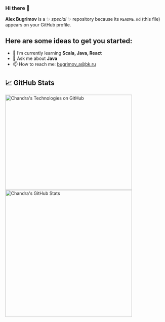 ### Hi there 👋

**Alex Bugrimov** is a ✨ _special_ ✨ repository because its `README.md` (this file) appears on your GitHub profile.

## Here are some ideas to get you started:

- 🌱 I’m currently learning __Scala, Java, React__
- 💬 Ask me about __Java__
- 📫 How to reach me: <a href= "mailto:bugrimov_a@bk.ru">bugrimov_a@bk.ru</a>
  
<p/>

## &#x1f4c8; GitHub Stats

<a href="https://github.com/AlexBugrimov">
  <img align="center" src="https://github-readme-stats.vercel.app/api?username=AlexBugrimov&show_icons=true&include_all_commits=true&title_color=2aa889&text_color=99d1ce&icon_color=2bbc8a&bg_color=0c1014&" alt="Chandra's Technologies on GitHub" height="300" width="400"/></a>

<a href="https://github.com/AlexBugrimov">
  <img align="center" src="https://github-readme-stats.vercel.app/api/top-langs/?username=AlexBugrimov&title_color=2aa889&text_color=99d1ce&icon_color=2bbc8a&bg_color=0c1014&langs_count=8&layout=compact&hide=shell,css&theme=material-palenight" alt="Chandra's GitHub Stats" width="400"/></a>

<p/>
